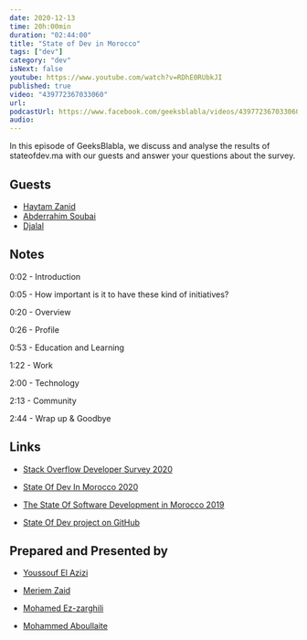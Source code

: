 ```yaml
---
date: 2020-12-13
time: 20h:00min
duration: "02:44:00"
title: "State of Dev in Morocco"
tags: ["dev"]
category: "dev"
isNext: false
youtube: https://www.youtube.com/watch?v=RDhE0RUbkJI
published: true
video: "439772367033060"
url:
podcastUrl: https://www.facebook.com/geeksblabla/videos/439772367033060
audio:
---
```


In this episode of GeeksBlabla, we discuss and analyse the results of stateofdev.ma with our guests and answer your questions about the survey.

## Guests

- [Haytam Zanid](https://www.facebook.com/hayapoz)
- [Abderrahim Soubai](https://www.facebook.com/zizwar0nline)
- [Djalal](https://twitter.com/enlamp)

## Notes

0:02 - Introduction

0:05 - How important is it to have these kind of initiatives?

0:20 - Overview

0:26 - Profile

0:53 - Education and Learning

1:22 - Work

2:00 - Technology

2:13 - Community

2:44 - Wrap up & Goodbye

## Links

- [Stack Overflow Developer Survey 2020](https://insights.stackoverflow.com/survey/2020)

- [State Of Dev In Morocco 2020](https://stateofdev.ma/)

- [The State Of Software Development in Morocco 2019](https://medium.com/@medyo80/the-state-of-software-development-in-morocco-survey-results-2019-1196dc5bffbe)

- [State Of Dev project on GitHub](https://github.com/DevC-Casa/stateofdev.ma)

## Prepared and Presented by

- [Youssouf El Azizi](https://elazizi.com/)

- [Meriem Zaid](https://www.facebook.com/MeriemZaid)

- [Mohamed Ez-zarghili](https://www.facebook.com/mohamed.ezzarghili)

- [Mohammed Aboullaite](https://aboullaite.me)
